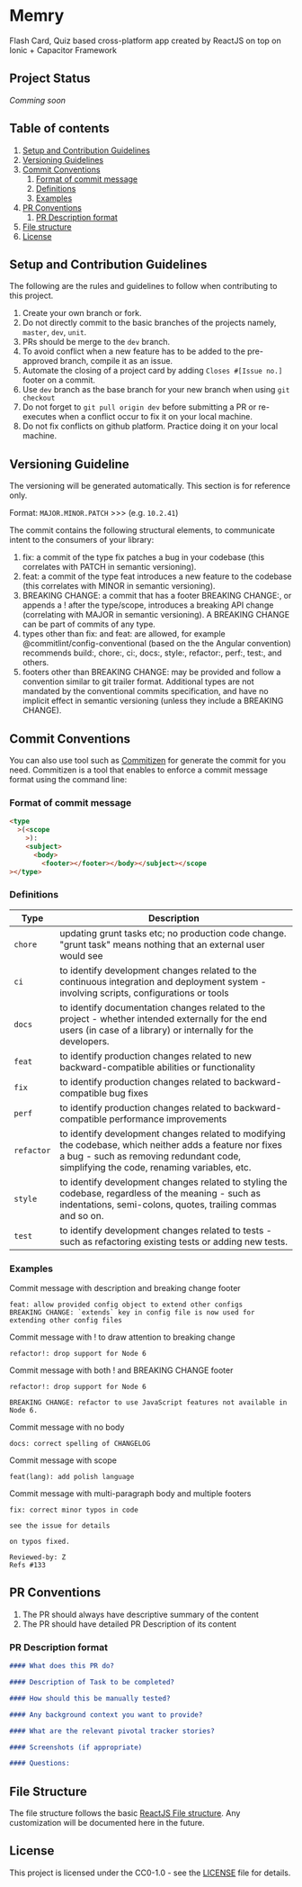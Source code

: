 # Memry

Flash Card, Quiz based cross-platform app created by ReactJS on top on Ionic + Capacitor Framework

## Project Status

_Comming soon_

## Table of contents

1. [Setup and Contribution Guidelines](#setup-and-contribution-guidelines)
2. [Versioning Guidelines](#versioning-guidelines)
3. [Commit Conventions](#commit-conventions)
   1. [Format of commit message](#format-of-commit-message)
   2. [Definitions](#definitions)
   3. [Examples](#examples)
4. [PR Conventions](#pr-conventions)
   1. [PR Description format](#pr-description-format)
5. [File structure](#file-structure)
6. [License](#license)

## Setup and Contribution Guidelines

The following are the rules and guidelines to follow when contributing to this project.

1. Create your own branch or fork.
2. Do not directly commit to the basic branches of the projects namely, `master`, `dev`, `unit`.
3. PRs should be merge to the `dev` branch.
4. To avoid conflict when a new feature has to be added to the pre-approved branch, compile it as an issue.
5. Automate the closing of a project card by adding `Closes #[Issue no.]` footer on a commit.
6. Use `dev` branch as the base branch for your new branch when using `git checkout`
7. Do not forget to `git pull origin dev` before submitting a PR or re-executes when a conflict occur to fix it on your local machine.
8. Do not fix conflicts on github platform. Practice doing it on your local machine.

## Versioning Guideline

The versioning will be generated automatically. This section is for reference only.

Format: `MAJOR.MINOR.PATCH` >>> (e.g. `10.2.41`)

The commit contains the following structural elements, to communicate intent to the consumers of your library:

1. fix: a commit of the type fix patches a bug in your codebase (this correlates with PATCH in semantic versioning).
2. feat: a commit of the type feat introduces a new feature to the codebase (this correlates with MINOR in semantic versioning).
3. BREAKING CHANGE: a commit that has a footer BREAKING CHANGE:, or appends a ! after the type/scope, introduces a breaking API change (correlating with MAJOR in semantic versioning). A BREAKING CHANGE can be part of commits of any type.
4. types other than fix: and feat: are allowed, for example @commitlint/config-conventional (based on the the Angular convention) recommends build:, chore:, ci:, docs:, style:, refactor:, perf:, test:, and others.
5. footers other than BREAKING CHANGE: <description> may be provided and follow a convention similar to git trailer format.
   Additional types are not mandated by the conventional commits specification, and have no implicit effect in semantic versioning (unless they include a BREAKING CHANGE).

## Commit Conventions

You can also use tool such as [Commitizen](https://github.com/commitizen/cz-cli) for generate the commit for you need. Commitizen is a tool that enables to enforce a commit message format using the command line:

### Format of commit message

```html
<type
  >(<scope
    >):
    <subject>
      <body>
        <footer></footer></body></subject></scope
></type>
```

### Definitions

| Type       | Description                                                                                                                                                                                       |
| ---------- | ------------------------------------------------------------------------------------------------------------------------------------------------------------------------------------------------- |
| `chore`    | updating grunt tasks etc; no production code change. "grunt task" means nothing that an external user would see                                                                                   |
| `ci`       | to identify development changes related to the continuous integration and deployment system - involving scripts, configurations or tools                                                          |
| `docs`     | to identify documentation changes related to the project - whether intended externally for the end users (in case of a library) or internally for the developers.                                 |
| `feat`     | to identify production changes related to new backward-compatible abilities or functionality                                                                                                      |
| `fix`      | to identify production changes related to backward-compatible bug fixes                                                                                                                           |
| `perf`     | to identify production changes related to backward-compatible performance improvements                                                                                                            |
| `refactor` | to identify development changes related to modifying the codebase, which neither adds a feature nor fixes a bug - such as removing redundant code, simplifying the code, renaming variables, etc. |
| `style`    | to identify development changes related to styling the codebase, regardless of the meaning - such as indentations, semi-colons, quotes, trailing commas and so on.                                |
| `test`     | to identify development changes related to tests - such as refactoring existing tests or adding new tests.                                                                                        |

### Examples

Commit message with description and breaking change footer

```
feat: allow provided config object to extend other configs
BREAKING CHANGE: `extends` key in config file is now used for extending other config files
```

Commit message with ! to draw attention to breaking change

```
refactor!: drop support for Node 6
```

Commit message with both ! and BREAKING CHANGE footer

```
refactor!: drop support for Node 6

BREAKING CHANGE: refactor to use JavaScript features not available in Node 6.
```

Commit message with no body

```
docs: correct spelling of CHANGELOG
```

Commit message with scope

```
feat(lang): add polish language
```

Commit message with multi-paragraph body and multiple footers

```
fix: correct minor typos in code

see the issue for details

on typos fixed.

Reviewed-by: Z
Refs #133
```

## PR Conventions

1. The PR should always have descriptive summary of the content
2. The PR should have detailed PR Description of its content

### PR Description format

```md
#### What does this PR do?

#### Description of Task to be completed?

#### How should this be manually tested?

#### Any background context you want to provide?

#### What are the relevant pivotal tracker stories?

#### Screenshots (if appropriate)

#### Questions:
```

## File Structure

The file structure follows the basic [ReactJS File structure](https://reactjs.org/docs/faq-structure.html).
Any customization will be documented here in the future.

## License

This project is licensed under the CC0-1.0 - see the [LICENSE](LICENSE) file for details.
